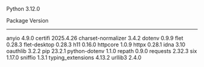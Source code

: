 Python 3.12.0

Package            Version
------------------ ---------
anyio              4.9.0
certifi            2025.4.26
charset-normalizer 3.4.2
dotenv             0.9.9
flet               0.28.3
flet-desktop       0.28.3
h11                0.16.0
httpcore           1.0.9
httpx              0.28.1
idna               3.10
oauthlib           3.2.2
pip                23.2.1
python-dotenv      1.1.0
repath             0.9.0
requests           2.32.3
six                1.17.0
sniffio            1.3.1
typing_extensions  4.13.2
urllib3            2.4.0
